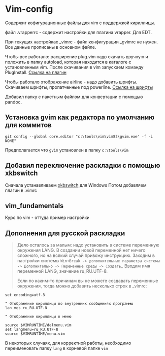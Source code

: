 # Vim-config 

Содержит кофигурационные файлы для vim с поддержкой кириллицы.


файл .vrapperrc - содержит настройки для плагина vrapper. Для EDT.

При текущих настройках \_vimrc - файл конфигурации \_gvimrc не нужен. Все
данные прописаны в основном файле.

Чтобы все работало: расширение plug.vim надо скачать вручную и положить в
папку autoload, которая находится в каталоге с установленным vim.
После скачивания в vim запускаем команду PlugInstall.
[Ссылка на плагин](https://github.com/junegunn/vim-plug)

Чтобы работало отображение airline - надо добавить шрифты. Скачиваем шрифты,
пропатченные под powerline. [Ссылка на шрифты](https://github.com/powerline/fonts)

Добавил папку с пакетным файлом для конвертации с помощью pandoc.



## Установка gvim как редактора по умолчанию для коммитов

`git config --global core.editor "c:\tools\vim\vim82\gvim.exe' -f -i NONE"`

Предполагается что `gvim` установлен в папку `c:\tools\vim`

## Добавил переключение раскладки с помощью xkbswitch

Сначала устанавливаем [xkbswitch](https://github.com/DeXP/xkb-switch-win) для Windows
Потом добавляем плагин в .vimrc

## vim\_fundamentals
Курс по vim - оттуда пример настройки 

## Дополнения для русской раскладки
>Дело осталось за малым: надо установить в системе переменную окружения LANG. 
>В создании новой переменной нет ничего сложного, но на всякий случай привожу инструкцию. 
>Заходим в настройки системы `Win+Break -> дополнительные параметры системы -> Дополнительно -> Переменные среды -> Создать…`
>Вводим имя переменной LANG, значение ru_RU.UTF-8.
>
>Если по каким-то причинам вы не можете создавать переменные окружения, тогда можно добавить несколько строк в _vimrc:
```
set encoding=utf-8

" Отображение кириллицы во внутренних сообщениях программы
lan mes ru_RU.UTF-8

" Отображение кириллицы в меню

source $VIMRUNTIME/delmenu.vim
set langmenu=ru_RU.UTF-8
source $VIMRUNTIME/menu.vim
```

В некоторых случаях, для корректной работы, необходимо переименовать папку `lang` в корневой папке `vim`
